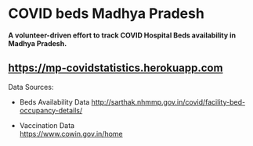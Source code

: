 # COVID beds Madhya Pradesh
**A volunteer-driven effort to track COVID Hospital Beds availability in Madhya Pradesh.**  

https://mp-covidstatistics.herokuapp.com
---  

Data Sources:  
- Beds Availability Data 
http://sarthak.nhmmp.gov.in/covid/facility-bed-occupancy-details/ 

- Vaccination Data  
https://www.cowin.gov.in/home

